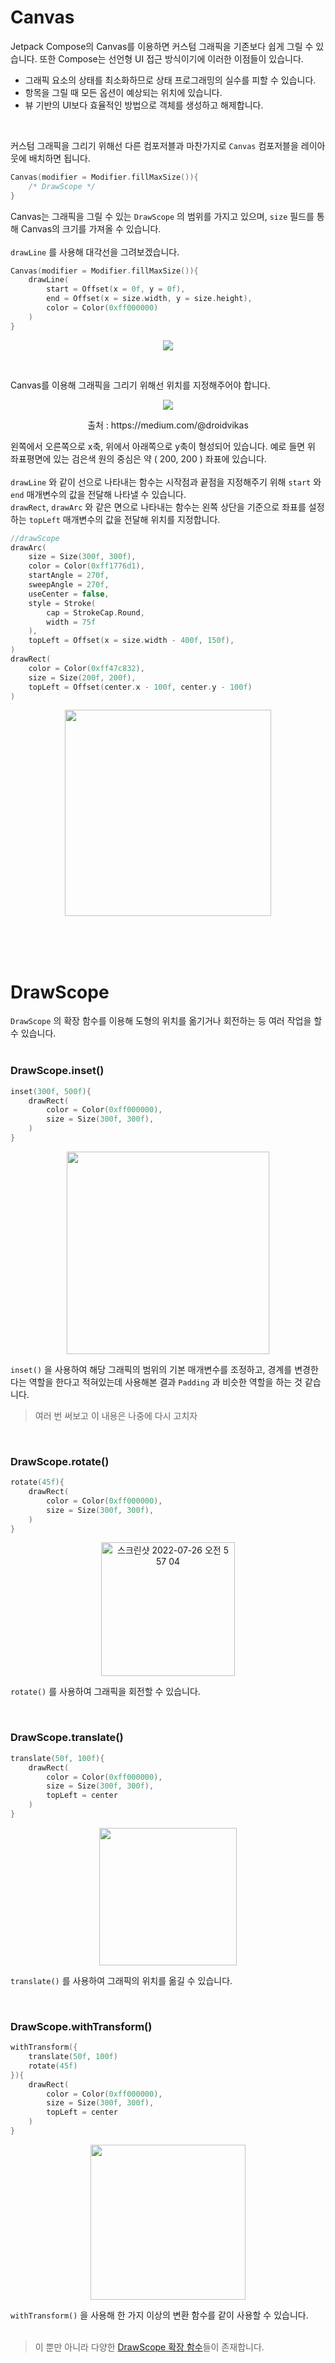 # Canvas
Jetpack Compose의 Canvas를 이용하면 커스텀 그래픽을 기존보다 쉽게 그릴 수 있습니다. 또한 Compose는 선언형 UI 접근 방식이기에 이러한 이점들이 있습니다.
- 그래픽 요소의 상태를 최소화하므로 상태 프로그래밍의 실수를 피할 수 있습니다.
- 항목을 그릴 때 모든 옵션이 예상되는 위치에 있습니다.
- 뷰 기반의 UI보다 효율적인 방법으로 객체를 생성하고 해제합니다.

<br>

커스텀 그래픽을 그리기 위해선 다른 컴포저블과 마찬가지로 `Canvas` 컴포저블을 레이아웃에 배치하면 됩니다.
```kotlin
Canvas(modifier = Modifier.fillMaxSize()){
	/* DrawScope */
}
```
Canvas는 그래픽을 그릴 수 있는 `DrawScope` 의 범위를 가지고 있으며, `size` 필드를 통해 Canvas의 크기를 가져올 수 있습니다.  
<br>
`drawLine` 를 사용해 대각선을 그려보겠습니다.
```kotlin
Canvas(modifier = Modifier.fillMaxSize()){
	drawLine(
		start = Offset(x = 0f, y = 0f),
		end = Offset(x = size.width, y = size.height),
		color = Color(0xff000000)
	)
}
```
<p align="center">
	<img src="https://user-images.githubusercontent.com/103296212/180814192-7aee02fd-1e5b-49cc-bdf3-2a40ae0b7b00.png">
</p>

<br>

Canvas를 이용해 그래픽을 그리기 위해선 위치를 지정해주어야 합니다. 
<p align="center">
	<img src="https://miro.medium.com/max/1400/1*zNbMO65FggNq-EUXyqFadg.jpeg">
</p>
<p align="center">
	출처 : https://medium.com/@droidvikas
</p>

왼쪽에서 오른쪽으로 x축, 위에서 아래쪽으로 y축이 형성되어 있습니다. 예로 들면 위 좌표평면에 있는 검은색 원의 중심은 약 ( 200, 200 ) 좌표에 있습니다.  
<br>
`drawLine` 와 같이 선으로 나타내는 함수는 시작점과 끝점을 지정해주기 위해 `start` 와 `end` 매개변수의 값을 전달해 나타낼 수 있습니다.  
`drawRect`, `drawArc` 와 같은 면으로 나타내는 함수는 왼쪽 상단을 기준으로 좌표를 설정하는 `topLeft` 매개변수의 값을 전달해 위치를 지정합니다.
```kotlin
//drawScope
drawArc(  
    size = Size(300f, 300f),  
    color = Color(0xff1776d1),  
    startAngle = 270f,  
    sweepAngle = 270f,  
    useCenter = false,  
    style = Stroke(  
	    cap = StrokeCap.Round,  
	    width = 75f  
    ),  
    topLeft = Offset(x = size.width - 400f, 150f),  
)  
drawRect(  
    color = Color(0xff47c832),  
    size = Size(200f, 200f),  
    topLeft = Offset(center.x - 100f, center.y - 100f)  
)
```
<p align="center">
	<img width="330" src="https://user-images.githubusercontent.com/103296212/180868646-00664f91-55a0-4365-91b8-d5ec57bcad58.png">
</p>

<br>
<br>
<br>

# DrawScope
`DrawScope` 의 확장 함수를 이용해 도형의 위치를 옮기거나 회전하는 등 여러 작업을 할 수 있습니다.  
<br>

### DrawScope.inset()
```kotlin
inset(300f, 500f){
	drawRect(
		color = Color(0xff000000),
		size = Size(300f, 300f),
	)
}
```
<p align="center">
	<img width="324" src="https://user-images.githubusercontent.com/103296212/180872321-0cbb369d-b1c4-424a-9d55-b9d310ee1f2d.png">
</p>

`inset()` 을 사용하여 해당 그래픽의 범위의 기본 매개변수를 조정하고, 경계를 변경한다는 역할을 한다고 적혀있는데 사용해본 결과 `Padding` 과 비슷한 역할을 하는 것 같습니다.
> 여러 번 써보고 이 내용은 나중에 다시 고치자

<br>

### DrawScope.rotate()
```kotlin
rotate(45f){
	drawRect(
		color = Color(0xff000000),
		size = Size(300f, 300f),
	)
}
```
<p align="center">
	<img width="214" alt="스크린샷 2022-07-26 오전 5 57 04" src="https://user-images.githubusercontent.com/103296212/180872732-924c7e71-d3ee-435e-b9ad-8d93b32f528f.png">
</p>

`rotate()` 를 사용하여 그래픽을 회전할 수 있습니다.

<br>

### DrawScope.translate()
```kotlin
translate(50f, 100f){
	drawRect(
		color = Color(0xff000000),
		size = Size(300f, 300f),
		topLeft = center
	)
}
```
<p align="center">
	<img width="220" src="https://user-images.githubusercontent.com/103296212/180873285-e7e31599-9b04-41c0-a497-d070f2b9681b.png">
</p>

`translate()` 를 사용하여 그래픽의 위치를 옮길 수 있습니다.  

<br>

### DrawScope.withTransform()
```kotlin
withTransform({
	translate(50f, 100f)
	rotate(45f)
}){
	drawRect(
		color = Color(0xff000000),
		size = Size(300f, 300f),
		topLeft = center
	)
}
```
<p align="center">
	<img width="248" src="https://user-images.githubusercontent.com/103296212/180873896-f665e01b-8361-4e81-b67f-6a13d6ab70d3.png">
</p>

`withTransform()` 을 사용해 한 가지 이상의 변환 함수를 같이 사용할 수 있습니다.  
<br>
> 이 뿐만 아니라 다양한 [DrawScope 확장 함수](https://developer.android.com/reference/kotlin/androidx/compose/ui/graphics/drawscope/DrawScope?hl=ko)들이 존재합니다.